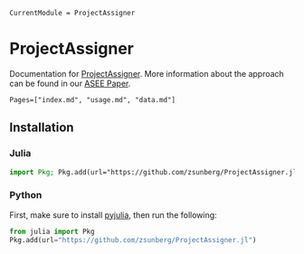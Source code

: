 ```@meta
CurrentModule = ProjectAssigner
```

# ProjectAssigner

Documentation for [ProjectAssigner](https://github.com/zsunberg/ProjectAssigner.jl). More information about the approach can be found in our [ASEE Paper](https://peer.asee.org/fair-senior-capstone-project-teaming-based-on-skills-preferences-and-friend-groups).

```@contents
Pages=["index.md", "usage.md", "data.md"]
```

## Installation

### Julia

```julia
import Pkg; Pkg.add(url="https://github.com/zsunberg/ProjectAssigner.jl")
```

### Python

First, make sure to install [pyjulia](https://github.com/JuliaPy/pyjulia), then run the following:
```python
from julia import Pkg
Pkg.add(url="https://github.com/zsunberg/ProjectAssigner.jl")
```
